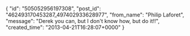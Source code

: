  {
   "id": "505052956197308",
   "post_id": "462493170453287_497402933628977",
   "from_name": "Philip Laforet",
   "message": "Derek you can, but I don't know how, but do it!!",
   "created_time": "2013-04-21T16:28:07+0000"
 }
